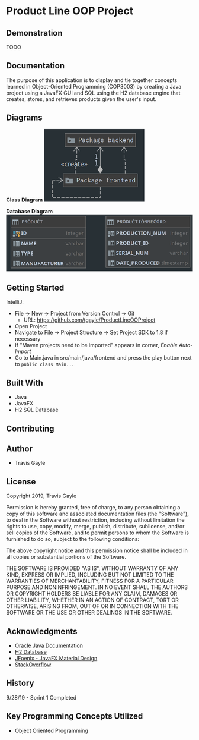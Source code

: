 # Product Line OOP Project

## Demonstration
TODO


## Documentation
The purpose of this application is to display and tie together concepts learned in Object-Oriented Programming (COP3003) by creating a Java project using a JavaFX GUI and SQL using the H2 database engine that creates, stores, and retrieves products given the user's input.


## Diagrams
**Class Diagram**
![Classes](class_diagram.png)

**Database Diagram**
![Database Diagram](database_diagram.png)


## Getting Started
IntelliJ:
* File -> New -> Project from Version Control -> Git
    * URL: https://github.com/tgayle/ProductLineOOProject
* Open Project
* Navigate to File -> Project Structure -> Set Project SDK to 1.8 if necessary
* If "Maven projects need to be imported" appears in corner, *Enable Auto-Import*
* Go to Main.java in src/main/java/frontend and press the play button next to `public class Main...`

## Built With
* Java
* JavaFX
* H2 SQL Database

## Contributing


## Author
* Travis Gayle

## License
Copyright 2019, Travis Gayle

Permission is hereby granted, free of charge, to any person obtaining a copy of this software and associated documentation files (the "Software"), to deal in the Software without restriction, including without limitation the rights to use, copy, modify, merge, publish, distribute, sublicense, and/or sell copies of the Software, and to permit persons to whom the Software is furnished to do so, subject to the following conditions:

The above copyright notice and this permission notice shall be included in all copies or substantial portions of the Software.

THE SOFTWARE IS PROVIDED "AS IS", WITHOUT WARRANTY OF ANY KIND, EXPRESS OR IMPLIED, INCLUDING BUT NOT LIMITED TO THE WARRANTIES OF MERCHANTABILITY, FITNESS FOR A PARTICULAR PURPOSE AND NONINFRINGEMENT. IN NO EVENT SHALL THE AUTHORS OR COPYRIGHT HOLDERS BE LIABLE FOR ANY CLAIM, DAMAGES OR OTHER LIABILITY, WHETHER IN AN ACTION OF CONTRACT, TORT OR OTHERWISE, ARISING FROM, OUT OF OR IN CONNECTION WITH THE SOFTWARE OR THE USE OR OTHER DEALINGS IN THE SOFTWARE.

## Acknowledgments
* [Oracle Java Documentation](https://docs.oracle.com/javase/7/docs/api/index.html)
* [H2 Database](https://github.com/h2database/h2database)
* [JFoenix - JavaFX Material Design](https://github.com/jfoenixadmin/JFoenix)
* [StackOverflow](https://stackoverflow.com)

## History
9/28/19 - Sprint 1 Completed


## Key Programming Concepts Utilized
* Object Oriented Programming